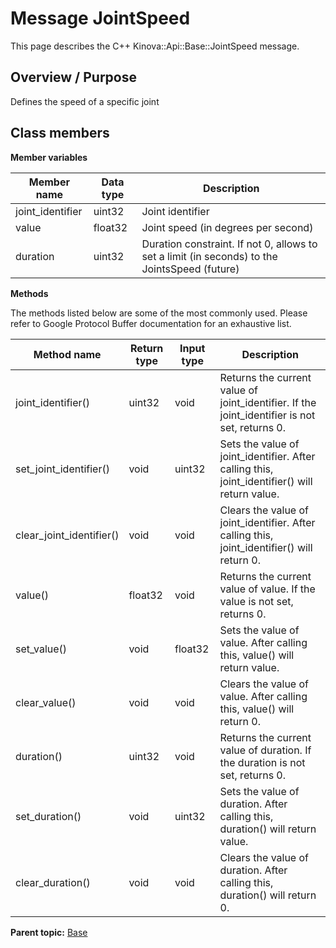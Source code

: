 # Message JointSpeed

This page describes the C++ Kinova::Api::Base::JointSpeed message.

## Overview / Purpose

Defines the speed of a specific joint

## Class members

 **Member variables** 

|Member name|Data type|Description|
|-----------|---------|-----------|
|joint\_identifier|uint32|Joint identifier|
|value|float32|Joint speed \(in degrees per second\)|
|duration|uint32|Duration constraint. If not 0, allows to set a limit \(in seconds\) to the JointsSpeed \(future\)|

 **Methods** 

The methods listed below are some of the most commonly used. Please refer to Google Protocol Buffer documentation for an exhaustive list.

|Method name|Return type|Input type|Description|
|-----------|-----------|----------|-----------|
|joint\_identifier\(\)|uint32|void|Returns the current value of joint\_identifier. If the joint\_identifier is not set, returns 0.|
|set\_joint\_identifier\(\)|void|uint32|Sets the value of joint\_identifier. After calling this, joint\_identifier\(\) will return value.|
|clear\_joint\_identifier\(\)|void|void|Clears the value of joint\_identifier. After calling this, joint\_identifier\(\) will return 0.|
|value\(\)|float32|void|Returns the current value of value. If the value is not set, returns 0.|
|set\_value\(\)|void|float32|Sets the value of value. After calling this, value\(\) will return value.|
|clear\_value\(\)|void|void|Clears the value of value. After calling this, value\(\) will return 0.|
|duration\(\)|uint32|void|Returns the current value of duration. If the duration is not set, returns 0.|
|set\_duration\(\)|void|uint32|Sets the value of duration. After calling this, duration\(\) will return value.|
|clear\_duration\(\)|void|void|Clears the value of duration. After calling this, duration\(\) will return 0.|

**Parent topic:** [Base](../references/summary_Base.md)

